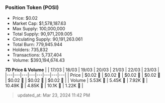 
  ### Position Token (POSI)
  - Price: $0.02
  - Market Cap: $1,578,187.63
  - Max Supply: 100,000,000
  - Total Supply: 90,971,209.005
  - Circulating Supply: 90,191,263.061
  - Total Burn: 779,945.944
  - Holders: 735,832
  - Transactions: 5,737,404
  - Volume: $393,194,674.43

  **7D Price & Volume**
  | | 17&#x2F;03 | 18&#x2F;03 | 19&#x2F;03 | 20&#x2F;03 | 21&#x2F;03 | 22&#x2F;03 | 23&#x2F;03 |
  |---|---|---|---|---|---|---|---|
  | Price | $0.02 🔻 | $0.02 🔻 | $0.02 🔻 | $0.02 🚀 | $0.02 🔻 | $0.02 🚀 | $0.02 🚀 |
  | Volume | 5.53K 🚀 | 5.45K 🔻 | 7.92K 🚀 | 10.49K 🚀 | 4.85K 🔻 | 10.1K 🚀 | 1.22K 🔻 |

  > updated_at: Mar 23, 2024 11:42 PM
